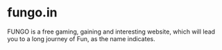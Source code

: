 # fungo.in
FUNGO is a free gaming, gaining and interesting website, which will lead you to a long journey of Fun, as the name indicates.
